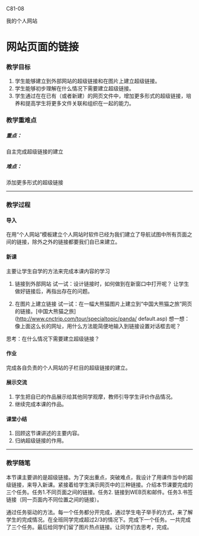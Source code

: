 C81-08

我的个人网站

# 网站页面的链接

### 教学目标

1. 学生能够建立到外部网站的超级链接和在图片上建立超级链接。
2. 学生能够初步理解在什么情况下需要建立超级链接。
3. 学生通过在在已有（或者新建）的网页文件中，增加更多形式的超级链接，培养和提高学生将更多文件关联和组织在一起的能力。

### 教学重难点

##### 重点：

自主完成超级链接的建立
##### 难点：
添加更多形式的超级链接

------

### 教学过程

#### 导入
在用“个人网站”模板建立个人网站时软件已经为我们建立了导航试图中所有页面之间的链接，除外之外的链接都要我们自已来建立。

#### 新课
主要让学生自学的方法来完成本课内容的学习

1. 链接到外部网站
	试一试：设计链接时，如何做到在新窗口中打开呢？
	让学生做好链接后，再指出存在的问题。

2. 在图片上建立链接
	试一试：在一幅大熊猫图片上建立到“中国大熊猫之旅”网页的链接。[中国大熊猫之旅](http://www.cnctrip.com/tour/specialtopic/panda/
	default.asp)
	想一想：像上面这么长的网址，用什么方法能简便地输入到链接设置对话框去呢？

思考：在什么情况下需要建立超级链接？

#### 作业
完成各自负责的个人网站的子栏目的超级链接的建立。

#### 展示交流
1. 学生把自已的作品展示给其他同学观摩，教师引导学生评价作品情况。
2. 继续完成本课的作品。

#### 课堂小结
1. 回顾这节课讲述的主要内容。
2. 归纳超级链接的作用。

------

### 教学随笔

本节课主要讲的是超级链接。为了突出重点，突破难点，我设计了用课件当中的超级链接，来导入新课。紧接着给学生演示网页中的三种链接。介绍本节课要完成的三个任务。任务1.不同页面之间的链接。任务2. 链接到WEB页和邮件。任务3.书签链接（同一页面内不同位置之间的链接）。

通过任务驱动的方法。每一个任务都分开完成，通过学生电子举手的方式，来了解学生的完成情况。在全班同学完成超过2/3的情况下。完成下一个任务。一共完成了三个任务。最后给同学们留了图片热点链接。让同学们去思考，完成。

